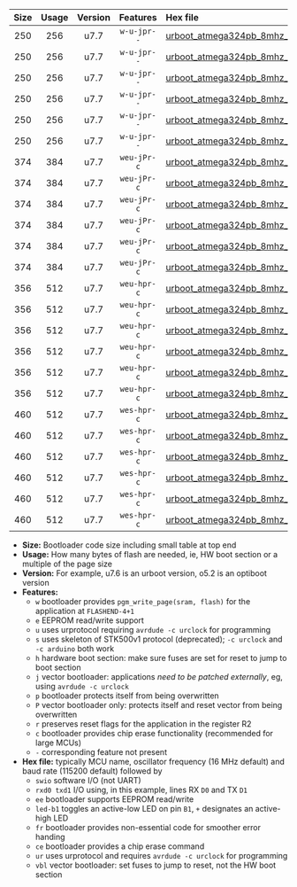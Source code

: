 |Size|Usage|Version|Features|Hex file|
|:-:|:-:|:-:|:-:|:--|
|250|256|u7.7|`w-u-jpr--`|[urboot_atmega324pb_8mhz_230400bps_swio_rxd0_txd1_led+b0_ur_vbl.hex](https://raw.githubusercontent.com/stefanrueger/urboot.hex/main/cores/mightycore/atmega324pb/fcpu_8mhz/230400_bps/urboot_atmega324pb_8mhz_230400bps_swio_rxd0_txd1_led+b0_ur_vbl.hex)|
|250|256|u7.7|`w-u-jpr--`|[urboot_atmega324pb_8mhz_230400bps_swio_rxd0_txd1_led+b7_ur_vbl.hex](https://raw.githubusercontent.com/stefanrueger/urboot.hex/main/cores/mightycore/atmega324pb/fcpu_8mhz/230400_bps/urboot_atmega324pb_8mhz_230400bps_swio_rxd0_txd1_led+b7_ur_vbl.hex)|
|250|256|u7.7|`w-u-jpr--`|[urboot_atmega324pb_8mhz_230400bps_swio_rxd2_txd3_led+b0_ur_vbl.hex](https://raw.githubusercontent.com/stefanrueger/urboot.hex/main/cores/mightycore/atmega324pb/fcpu_8mhz/230400_bps/urboot_atmega324pb_8mhz_230400bps_swio_rxd2_txd3_led+b0_ur_vbl.hex)|
|250|256|u7.7|`w-u-jpr--`|[urboot_atmega324pb_8mhz_230400bps_swio_rxd2_txd3_led+b7_ur_vbl.hex](https://raw.githubusercontent.com/stefanrueger/urboot.hex/main/cores/mightycore/atmega324pb/fcpu_8mhz/230400_bps/urboot_atmega324pb_8mhz_230400bps_swio_rxd2_txd3_led+b7_ur_vbl.hex)|
|250|256|u7.7|`w-u-jpr--`|[urboot_atmega324pb_8mhz_230400bps_swio_rxe2_txe3_led+b0_ur_vbl.hex](https://raw.githubusercontent.com/stefanrueger/urboot.hex/main/cores/mightycore/atmega324pb/fcpu_8mhz/230400_bps/urboot_atmega324pb_8mhz_230400bps_swio_rxe2_txe3_led+b0_ur_vbl.hex)|
|250|256|u7.7|`w-u-jpr--`|[urboot_atmega324pb_8mhz_230400bps_swio_rxe2_txe3_led+b7_ur_vbl.hex](https://raw.githubusercontent.com/stefanrueger/urboot.hex/main/cores/mightycore/atmega324pb/fcpu_8mhz/230400_bps/urboot_atmega324pb_8mhz_230400bps_swio_rxe2_txe3_led+b7_ur_vbl.hex)|
|374|384|u7.7|`weu-jPr-c`|[urboot_atmega324pb_8mhz_230400bps_swio_rxd0_txd1_ee_led+b0_fr_ce_ur_vbl.hex](https://raw.githubusercontent.com/stefanrueger/urboot.hex/main/cores/mightycore/atmega324pb/fcpu_8mhz/230400_bps/urboot_atmega324pb_8mhz_230400bps_swio_rxd0_txd1_ee_led+b0_fr_ce_ur_vbl.hex)|
|374|384|u7.7|`weu-jPr-c`|[urboot_atmega324pb_8mhz_230400bps_swio_rxd0_txd1_ee_led+b7_fr_ce_ur_vbl.hex](https://raw.githubusercontent.com/stefanrueger/urboot.hex/main/cores/mightycore/atmega324pb/fcpu_8mhz/230400_bps/urboot_atmega324pb_8mhz_230400bps_swio_rxd0_txd1_ee_led+b7_fr_ce_ur_vbl.hex)|
|374|384|u7.7|`weu-jPr-c`|[urboot_atmega324pb_8mhz_230400bps_swio_rxd2_txd3_ee_led+b0_fr_ce_ur_vbl.hex](https://raw.githubusercontent.com/stefanrueger/urboot.hex/main/cores/mightycore/atmega324pb/fcpu_8mhz/230400_bps/urboot_atmega324pb_8mhz_230400bps_swio_rxd2_txd3_ee_led+b0_fr_ce_ur_vbl.hex)|
|374|384|u7.7|`weu-jPr-c`|[urboot_atmega324pb_8mhz_230400bps_swio_rxd2_txd3_ee_led+b7_fr_ce_ur_vbl.hex](https://raw.githubusercontent.com/stefanrueger/urboot.hex/main/cores/mightycore/atmega324pb/fcpu_8mhz/230400_bps/urboot_atmega324pb_8mhz_230400bps_swio_rxd2_txd3_ee_led+b7_fr_ce_ur_vbl.hex)|
|374|384|u7.7|`weu-jPr-c`|[urboot_atmega324pb_8mhz_230400bps_swio_rxe2_txe3_ee_led+b0_fr_ce_ur_vbl.hex](https://raw.githubusercontent.com/stefanrueger/urboot.hex/main/cores/mightycore/atmega324pb/fcpu_8mhz/230400_bps/urboot_atmega324pb_8mhz_230400bps_swio_rxe2_txe3_ee_led+b0_fr_ce_ur_vbl.hex)|
|374|384|u7.7|`weu-jPr-c`|[urboot_atmega324pb_8mhz_230400bps_swio_rxe2_txe3_ee_led+b7_fr_ce_ur_vbl.hex](https://raw.githubusercontent.com/stefanrueger/urboot.hex/main/cores/mightycore/atmega324pb/fcpu_8mhz/230400_bps/urboot_atmega324pb_8mhz_230400bps_swio_rxe2_txe3_ee_led+b7_fr_ce_ur_vbl.hex)|
|356|512|u7.7|`weu-hpr-c`|[urboot_atmega324pb_8mhz_230400bps_swio_rxd0_txd1_ee_led+b0_fr_ce_ur.hex](https://raw.githubusercontent.com/stefanrueger/urboot.hex/main/cores/mightycore/atmega324pb/fcpu_8mhz/230400_bps/urboot_atmega324pb_8mhz_230400bps_swio_rxd0_txd1_ee_led+b0_fr_ce_ur.hex)|
|356|512|u7.7|`weu-hpr-c`|[urboot_atmega324pb_8mhz_230400bps_swio_rxd0_txd1_ee_led+b7_fr_ce_ur.hex](https://raw.githubusercontent.com/stefanrueger/urboot.hex/main/cores/mightycore/atmega324pb/fcpu_8mhz/230400_bps/urboot_atmega324pb_8mhz_230400bps_swio_rxd0_txd1_ee_led+b7_fr_ce_ur.hex)|
|356|512|u7.7|`weu-hpr-c`|[urboot_atmega324pb_8mhz_230400bps_swio_rxd2_txd3_ee_led+b0_fr_ce_ur.hex](https://raw.githubusercontent.com/stefanrueger/urboot.hex/main/cores/mightycore/atmega324pb/fcpu_8mhz/230400_bps/urboot_atmega324pb_8mhz_230400bps_swio_rxd2_txd3_ee_led+b0_fr_ce_ur.hex)|
|356|512|u7.7|`weu-hpr-c`|[urboot_atmega324pb_8mhz_230400bps_swio_rxd2_txd3_ee_led+b7_fr_ce_ur.hex](https://raw.githubusercontent.com/stefanrueger/urboot.hex/main/cores/mightycore/atmega324pb/fcpu_8mhz/230400_bps/urboot_atmega324pb_8mhz_230400bps_swio_rxd2_txd3_ee_led+b7_fr_ce_ur.hex)|
|356|512|u7.7|`weu-hpr-c`|[urboot_atmega324pb_8mhz_230400bps_swio_rxe2_txe3_ee_led+b0_fr_ce_ur.hex](https://raw.githubusercontent.com/stefanrueger/urboot.hex/main/cores/mightycore/atmega324pb/fcpu_8mhz/230400_bps/urboot_atmega324pb_8mhz_230400bps_swio_rxe2_txe3_ee_led+b0_fr_ce_ur.hex)|
|356|512|u7.7|`weu-hpr-c`|[urboot_atmega324pb_8mhz_230400bps_swio_rxe2_txe3_ee_led+b7_fr_ce_ur.hex](https://raw.githubusercontent.com/stefanrueger/urboot.hex/main/cores/mightycore/atmega324pb/fcpu_8mhz/230400_bps/urboot_atmega324pb_8mhz_230400bps_swio_rxe2_txe3_ee_led+b7_fr_ce_ur.hex)|
|460|512|u7.7|`wes-hpr-c`|[urboot_atmega324pb_8mhz_230400bps_swio_rxd0_txd1_ee_led+b0_fr_ce.hex](https://raw.githubusercontent.com/stefanrueger/urboot.hex/main/cores/mightycore/atmega324pb/fcpu_8mhz/230400_bps/urboot_atmega324pb_8mhz_230400bps_swio_rxd0_txd1_ee_led+b0_fr_ce.hex)|
|460|512|u7.7|`wes-hpr-c`|[urboot_atmega324pb_8mhz_230400bps_swio_rxd0_txd1_ee_led+b7_fr_ce.hex](https://raw.githubusercontent.com/stefanrueger/urboot.hex/main/cores/mightycore/atmega324pb/fcpu_8mhz/230400_bps/urboot_atmega324pb_8mhz_230400bps_swio_rxd0_txd1_ee_led+b7_fr_ce.hex)|
|460|512|u7.7|`wes-hpr-c`|[urboot_atmega324pb_8mhz_230400bps_swio_rxd2_txd3_ee_led+b0_fr_ce.hex](https://raw.githubusercontent.com/stefanrueger/urboot.hex/main/cores/mightycore/atmega324pb/fcpu_8mhz/230400_bps/urboot_atmega324pb_8mhz_230400bps_swio_rxd2_txd3_ee_led+b0_fr_ce.hex)|
|460|512|u7.7|`wes-hpr-c`|[urboot_atmega324pb_8mhz_230400bps_swio_rxd2_txd3_ee_led+b7_fr_ce.hex](https://raw.githubusercontent.com/stefanrueger/urboot.hex/main/cores/mightycore/atmega324pb/fcpu_8mhz/230400_bps/urboot_atmega324pb_8mhz_230400bps_swio_rxd2_txd3_ee_led+b7_fr_ce.hex)|
|460|512|u7.7|`wes-hpr-c`|[urboot_atmega324pb_8mhz_230400bps_swio_rxe2_txe3_ee_led+b0_fr_ce.hex](https://raw.githubusercontent.com/stefanrueger/urboot.hex/main/cores/mightycore/atmega324pb/fcpu_8mhz/230400_bps/urboot_atmega324pb_8mhz_230400bps_swio_rxe2_txe3_ee_led+b0_fr_ce.hex)|
|460|512|u7.7|`wes-hpr-c`|[urboot_atmega324pb_8mhz_230400bps_swio_rxe2_txe3_ee_led+b7_fr_ce.hex](https://raw.githubusercontent.com/stefanrueger/urboot.hex/main/cores/mightycore/atmega324pb/fcpu_8mhz/230400_bps/urboot_atmega324pb_8mhz_230400bps_swio_rxe2_txe3_ee_led+b7_fr_ce.hex)|

- **Size:** Bootloader code size including small table at top end
- **Usage:** How many bytes of flash are needed, ie, HW boot section or a multiple of the page size
- **Version:** For example, u7.6 is an urboot version, o5.2 is an optiboot version
- **Features:**
  + `w` bootloader provides `pgm_write_page(sram, flash)` for the application at `FLASHEND-4+1`
  + `e` EEPROM read/write support
  + `u` uses urprotocol requiring `avrdude -c urclock` for programming
  + `s` uses skeleton of STK500v1 protocol (deprecated); `-c urclock` and `-c arduino` both work
  + `h` hardware boot section: make sure fuses are set for reset to jump to boot section
  + `j` vector bootloader: applications *need to be patched externally*, eg, using `avrdude -c urclock`
  + `p` bootloader protects itself from being overwritten
  + `P` vector bootloader only: protects itself and reset vector from being overwritten
  + `r` preserves reset flags for the application in the register R2
  + `c` bootloader provides chip erase functionality (recommended for large MCUs)
  + `-` corresponding feature not present
- **Hex file:** typically MCU name, oscillator frequency (16 MHz default) and baud rate (115200 default) followed by
  + `swio` software I/O (not UART)
  + `rxd0 txd1` I/O using, in this example, lines RX `D0` and TX `D1`
  + `ee` bootloader supports EEPROM read/write
  + `led-b1` toggles an active-low LED on pin `B1`, `+` designates an active-high LED
  + `fr` bootloader provides non-essential code for smoother error handing
  + `ce` bootloader provides a chip erase command
  + `ur` uses urprotocol and requires `avrdude -c urclock` for programming
  + `vbl` vector bootloader: set fuses to jump to reset, not the HW boot section
